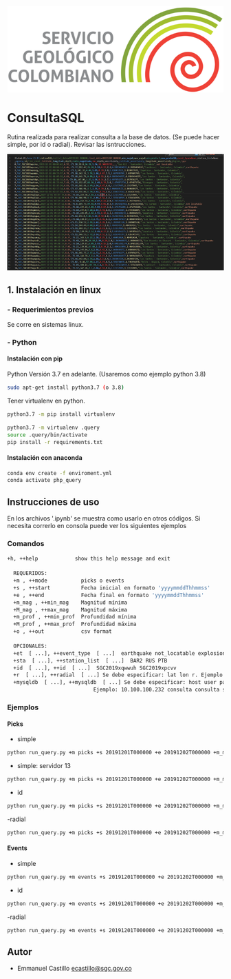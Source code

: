 ![SGC](images/sgc_logo.png)<!-- .element width="700"-->

# ConsultaSQL

Rutina realizada para realizar consulta a la base de datos. (Se puede hacer simple, por id o radial). Revisar las isntrucciones.  

![OUT](images/out.png)<!-- .element width="300"-->

## 1. Instalación en linux

### - Requerimientos previos
Se corre en sistemas linux.

### - Python
#### Instalación con pip 
Python Versión 3.7 en adelante. (Usaremos como ejemplo python 3.8)
```bash
sudo apt-get install python3.7 (o 3.8)
```
Tener virtualenv en python.
```bash
python3.7 -m pip install virtualenv
```


```bash
python3.7 -m virtualenv .query
source .query/bin/activate
pip install -r requirements.txt
```
#### Instalación con anaconda 
```bash
conda env create -f enviroment.yml
conda activate php_query
```


## Instrucciones de uso

En los archivos '.ipynb' se muestra como usarlo en otros códigos. Si necesita correrlo en consola puede ver los siguientes ejemplos


### Comandos

```bash
+h, ++help            show this help message and exit
    
  REQUERIDOS:
  +m , ++mode           picks o events
  +s , ++start          Fecha inicial en formato 'yyyymmddThhmmss'
  +e , ++end            Fecha final en formato 'yyyymmddThhmmss'
  +m_mag , ++min_mag    Magnitud mínima
  +M_mag , ++max_mag    Magnitud máxima
  +m_prof , ++min_prof  Profundidad mínima
  +M_prof , ++max_prof  Profundidad máxima
  +o , ++out            csv format

  OPCIONALES:
  +et  [ ...], ++event_type  [ ...]  earthquake not_locatable explosion volcanic_eruption
  +sta  [ ...], ++station_list  [ ...]  BAR2 RUS PTB
  +id  [ ...], ++id  [ ...]  SGC2019xqwwuh SGC2019xpcvv
  +r  [ ...], ++radial  [ ...] Se debe especificar: lat lon r. Ejemplo: 6.81 -73.17 120
  +mysqldb  [ ...], ++mysqldb  [ ...] Se debe especificar: host user passwd db. 
                            Ejemplo: 10.100.100.232 consulta consulta seiscomp3
```

### Ejemplos

#### Picks

- simple

```bash
python run_query.py +m picks +s 20191201T000000 +e 20191202T000000 +m_mag 0 +M_mag 8 +m_prof -5 +M_prof 250 +o prove.csv
```
- simple: servidor 13

```bash
python run_query.py +m picks +s 20191201T000000 +e 20191202T000000 +m_mag 0 +M_mag 8 +m_prof -5 +M_prof 250 +mysqldb 10.100.100.232 consulta consulta seiscomp3 +o prove.csv
```

- id

```bash
python run_query.py +m picks +s 20191201T000000 +e 20191202T000000 +m_mag 0 +M_mag 8 +m_prof -5 +M_prof 250 +o prove.csv +id SGC2019xqwwuh SGC2019xpcvvc
```

-radial 
```bash
python run_query.py +m picks +s 20191201T000000 +e 20191202T000000 +m_mag 0 +M_mag 8 +m_prof -5 +M_prof 250 +o prove.csv +r 6.81 -73.17 120
```

#### Events

- simple

```bash
python run_query.py +m events +s 20191201T000000 +e 20191202T000000 +m_mag 0 +M_mag 8 +m_prof -5 +M_prof 250 +o prove.csv
```

- id

```bash
python run_query.py +m events +s 20191201T000000 +e 20191202T000000 +m_mag 0 +M_mag 8 +m_prof -5 +M_prof 250 +o prove.csv +id SGC2019xqwwuh SGC2019xpcvvc
```

-radial 
```bash
python run_query.py +m events +s 20191201T000000 +e 20191202T000000 +m_mag 0 +M_mag 8 +m_prof -5 +M_prof 250 +o prove.csv +r 6.81 -73.17 120
```


## Autor

- Emmanuel  Castillo ecastillo@sgc.gov.co


